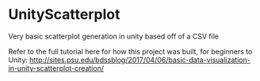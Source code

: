 # UnityScatterplot
Very basic scatterplot generation in unity based off of a CSV file


Refer to the full tutorial here for how this project was built, for beginners to Unity: 
http://sites.psu.edu/bdssblog/2017/04/06/basic-data-visualization-in-unity-scatterplot-creation/
